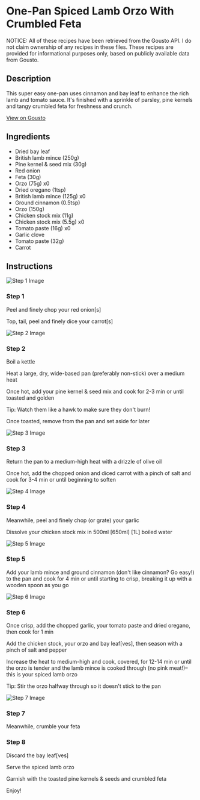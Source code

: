 # One-Pan Spiced Lamb Orzo With Crumbled Feta

NOTICE: All of these recipes have been retrieved from the Gousto API. I do not claim ownership of any recipes in these files. These recipes are provided for informational purposes only, based on publicly available data from Gousto.

## Description

This super easy one-pan uses cinnamon and bay leaf to enhance the rich lamb and tomato sauce. It's finished with a sprinkle of parsley, pine kernels and tangy crumbled feta for freshness and crunch.

[View on Gousto](https://www.gousto.co.uk/recipes/cookbook/israeli-lamb-orzo-one-pot)

## Ingredients

- Dried bay leaf
- British lamb mince (250g)
- Pine kernel & seed mix (30g)
- Red onion
- Feta (30g)
- Orzo (75g) x0
- Dried oregano (1tsp)
- British lamb mince (125g) x0
- Ground cinnamon (0.5tsp)
- Orzo (150g)
- Chicken stock mix (11g)
- Chicken stock mix (5.5g) x0
- Tomato paste (16g) x0
- Garlic clove
- Tomato paste (32g)
- Carrot

## Instructions

![Step 1 Image](https://production-media.gousto.co.uk/cms/recipe-step-image/Step-22-1624013943958-x200.jpg)

### Step 1

Peel and finely chop your red onion[s]

Top, tail, peel and finely dice your carrot[s]

![Step 2 Image](https://production-media.gousto.co.uk/cms/recipe-step-image/Step-2-1630512523635-x200.jpg)

### Step 2

Boil a kettle

Heat a large, dry, wide-based pan (preferably non-stick) over a medium heat

Once hot, add your pine kernel & seed mix and cook for 2-3 min or until toasted and golden

Tip: Watch them like a hawk to make sure they don't burn!

Once toasted, remove from the pan and set aside for later

![Step 3 Image](https://production-media.gousto.co.uk/cms/recipe-step-image/1168.-step-3-x200.jpg)

### Step 3

Return the pan to a medium-high heat with a drizzle of olive oil

Once hot, add the chopped onion and diced carrot with a pinch of salt and cook for 3-4 min or until beginning to soften

![Step 4 Image](https://production-media.gousto.co.uk/cms/recipe-step-image/1168.-step-4-x200.jpg)

### Step 4

Meanwhile, peel and finely chop (or grate) your garlic

Dissolve your chicken stock mix in 500ml <span class="text-purple">[650ml]</span> <span class="text-danger">[1L]</span> boiled water

![Step 5 Image](https://production-media.gousto.co.uk/cms/recipe-step-image/1168.-step-5-x200.jpg)

### Step 5

Add your lamb mince and ground cinnamon (don't like cinnamon? Go easy!) to the pan and cook for 4 min or until starting to crisp, breaking it up with a wooden spoon as you go

![Step 6 Image](https://production-media.gousto.co.uk/cms/recipe-step-image/1168.-step-6-x200.jpg)

### Step 6

Once crisp, add the chopped garlic, your tomato paste and dried oregano, then cook for 1 min

Add the chicken stock, your orzo and bay leaf[ves], then season with a pinch of salt and pepper

Increase the heat to medium-high and cook, covered, for 12-14 min or until the orzo is tender and the lamb mince is cooked through (no pink meat!)– this is your spiced lamb orzo

Tip: Stir the orzo halfway through so it doesn't stick to the pan

![Step 7 Image](https://production-media.gousto.co.uk/cms/recipe-step-image/step-7-1730117848130-x200.jpg)

### Step 7

Meanwhile, crumble your feta

### Step 8

Discard the bay leaf[ves]

Serve the spiced lamb orzo

Garnish with the toasted pine kernels & seeds and crumbled feta

Enjoy!

